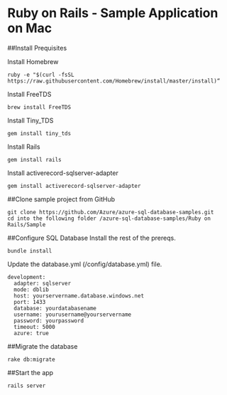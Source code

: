 # Ruby on Rails - Sample Application on Mac

##Install Prequisites

Install Homebrew
	
	ruby -e "$(curl -fsSL https://raw.githubusercontent.com/Homebrew/install/master/install)“

Install FreeTDS

	brew install FreeTDS

Install Tiny_TDS

	gem install tiny_tds

Install Rails

	gem install rails
 
Install activerecord-sqlserver-adapter

	gem install activerecord-sqlserver-adapter

##Clone sample project from GitHub

	git clone https://github.com/Azure/azure-sql-database-samples.git
	cd into the following folder /azure-sql-database-samples/Ruby on Rails/Sample

##Configure SQL Database
Install the rest of the prereqs.

	bundle install

Update the database.yml (/config/database.yml) file. 

	development:
	  adapter: sqlserver 
	  mode: dblib 
	  host: yourservername.database.windows.net 
	  port: 1433 
	  database: yourdatabasename 
	  username: yourusername@yourservername 
	  password: yourpassword 
	  timeout: 5000
	  azure: true 

##Migrate the database 

	rake db:migrate

##Start the app

	rails server

